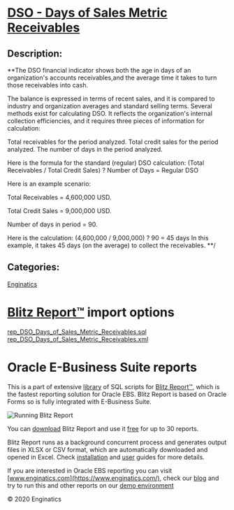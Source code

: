 # [DSO - Days of Sales Metric Receivables](https://www.enginatics.com/reports/dso-days-of-sales-metric-receivables/)
## Description: 
**The DSO financial indicator shows both the age in days of an organization's accounts receivables,and the average time it takes to turn those  receivables into cash.
 
The balance is expressed in terms of recent sales, and it is compared to industry and organization averages and standard selling terms.
Several methods exist for calculating DSO. It reflects the organization's internal collection efficiencies, and it requires three pieces of information for calculation:

  Total receivables for the period analyzed.
  Total credit sales for the period analyzed.
  The number of days in the period analyzed.
  
Here is the formula for the standard (regular) DSO calculation:
(Total Receivables / Total Credit Sales) ? Number of Days = Regular DSO

Here is an example scenario:

Total Receivables = 4,600,000 USD.

Total Credit Sales = 9,000,000 USD.

Number of days in period = 90.

Here is the calculation:
(4,600,000 / 9,000,000) ? 90 = 45 days
In this example, it takes 45 days (on the average) to collect the receivables. **/
## Categories: 
[Enginatics](https://www.enginatics.com/library/?pg=1&category[]=Enginatics)
# [Blitz Report™](https://www.enginatics.com/blitz-report/) import options
[rep_DSO_Days_of_Sales_Metric_Receivables.sql](https://www.enginatics.com/export/dso-days-of-sales-metric-receivables/)\
[rep_DSO_Days_of_Sales_Metric_Receivables.xml](https://www.enginatics.com/xml/dso-days-of-sales-metric-receivables/)
# Oracle E-Business Suite reports

This is a part of extensive [library](https://www.enginatics.com/library/) of SQL scripts for [Blitz Report™](https://www.enginatics.com/blitz-report/), which is the fastest reporting solution for Oracle EBS. Blitz Report is based on Oracle Forms so is fully integrated with E-Business Suite. 

![Running Blitz Report](https://www.enginatics.com/wp-content/uploads/2018/01/Running-blitz-report.png) 

You can [download](https://www.enginatics.com/download/) Blitz Report and use it [free](https://www.enginatics.com/pricing/) for up to 30 reports. 

Blitz Report runs as a background concurrent process and generates output files in XLSX or CSV format, which are automatically downloaded and opened in Excel. Check [installation](https://www.enginatics.com/installation-guide/) and [user](https://www.enginatics.com/user-guide/) guides for more details.

If you are interested in Oracle EBS reporting you can visit [www.enginatics.com](https://www.enginatics.com/), check our [blog](https://www.enginatics.com/blog/) and try to run this and other reports on our [demo environment](http://demo.enginatics.com/)

© 2020 Enginatics